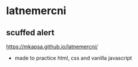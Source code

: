 # latnemercni

## scuffed alert

https://mkapsa.github.io/latnemercni/

* made to practice html, css and vanilla javascript


